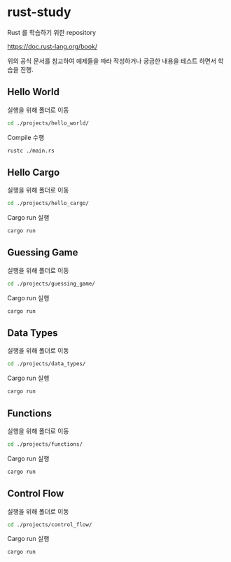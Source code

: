 # rust-study

Rust 를 학습하기 위한 repository

https://doc.rust-lang.org/book/

위의 공식 문서를 참고하여 예제들을 따라 작성하거나 궁금한 내용을 테스트 하면서 학습을 진행.


## Hello World 

실행을 위해 폴더로 이동

```sh
cd ./projects/hello_world/
```

Compile 수행

```sh
rustc ./main.rs
```

## Hello Cargo

실행을 위해 폴더로 이동

```sh
cd ./projects/hello_cargo/
```

Cargo run 실행


```sh
cargo run
```

## Guessing Game

실행을 위해 폴더로 이동

```sh
cd ./projects/guessing_game/
```

Cargo run 실행

```sh
cargo run

```

## Data Types

실행을 위해 폴더로 이동

```sh
cd ./projects/data_types/
```

Cargo run 실행

```sh
cargo run

```

## Functions

실행을 위해 폴더로 이동

```sh
cd ./projects/functions/
```

Cargo run 실행

```sh
cargo run

```

## Control Flow

실행을 위해 폴더로 이동

```sh
cd ./projects/control_flow/
```

Cargo run 실행

```sh
cargo run

```
